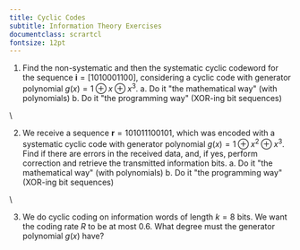 ```yaml
---
title: Cyclic Codes
subtitle: Information Theory Exercises
documentclass: scrartcl
fontsize: 12pt
---
```


1. Find the non-systematic and then the systematic cyclic codeword for the sequence $\mathbf{i} = [1 0 1 0 0 0 1 1 0 0]$, 
considering a cyclic code with generator polynomial $g(x) = 1\oplus x \oplus x^3$.
    a. Do it "the mathematical way" (with polynomials)
    b. Do it "the programming way" (XOR-ing bit sequences)
    
\ 

2. We receive a sequence $\mathbf{r} = 101011100101$, which was encoded with
a systematic cyclic code with generator polynomial $g(x) = 1\oplus x^2 \oplus x^3$.
Find if there are errors in the received data, and, if yes, perform correction and retrieve the 
transmitted information bits.
    a. Do it "the mathematical way" (with polynomials)
    b. Do it "the programming way" (XOR-ing bit sequences)

\ 

3. We do cyclic coding on information words of length $k = 8$ bits.
We want the coding rate $R$ to be at most $0.6$. What degree must the generator polynomial $g(x)$ have?

